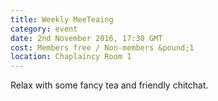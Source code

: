 ```yaml
---
title: Weekly MeeTeaing
category: event
date: 2nd November 2016, 17:30 GMT
cost: Members free / Non-members &pound;1
location: Chaplaincy Room 1
---
```


Relax with some fancy tea and friendly chitchat.
